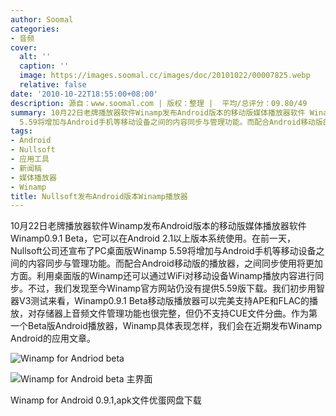 ```yaml
---
author: Soomal
categories:
- 音频
cover:
  alt: ''
  caption: ''
  image: https://images.soomal.cc/images/doc/20101022/00007825.webp
  relative: false
date: '2010-10-22T18:55:00+08:00'
description: 源自：www.soomal.com | 版权：整理 |  平均/总评分：09.80/49
summary: 10月22日老牌播放器软件Winamp发布Android版本的移动版媒体播放器软件 Winamp0.9.1 Beta，它可以在Android 2.1以上版本系统使用。在前一天，Nullsoft公司还宣布了PC桌面版Winamp
  5.59将增加与Android手机等移动设备之间的内容同步与管理功能。而配合Android移动版的播放器，之间同步使用将更加方面。利用桌面版的Winamp还可以通过WiFi对移动设备Winamp播放内容进行同步。
tags:
- Android
- Nullsoft
- 应用工具
- 新闻稿
- 媒体播放器
- Winamp
title: Nullsoft发布Android版本Winamp播放器
---
```


10月22日老牌播放器软件Winamp发布Android版本的移动版媒体播放器软件 Winamp0.9.1 Beta，它可以在Android 2.1以上版本系统使用。在前一天，Nullsoft公司还宣布了PC桌面版Winamp 5.59将增加与Android手机等移动设备之间的内容同步与管理功能。而配合Android移动版的播放器，之间同步使用将更加方面。利用桌面版的Winamp还可以通过WiFi对移动设备Winamp播放内容进行同步。不过，我们发现至今Winamp官方网站仍没有提供5.59版下载。我们初步用智器V3测试来看，Winamp0.9.1 Beta移动版播放器可以完美支持APE和FLAC的播放，对存储器上音频文件管理功能也很完整，但仍不支持CUE文件分曲。作为第一个Beta版Android播放器，Winamp具体表现怎样，我们会在近期发布Winamp Android的应用文章。

![Winamp for Andriod beta](https://images.soomal.cc/images/doc/20101022/00007825.webp)




![Winamp for Android beta 主界面](https://images.soomal.cc/images/doc/20101022/00007826.webp)




Winamp for Android 0.9.1,apk文件优蛋网盘下载